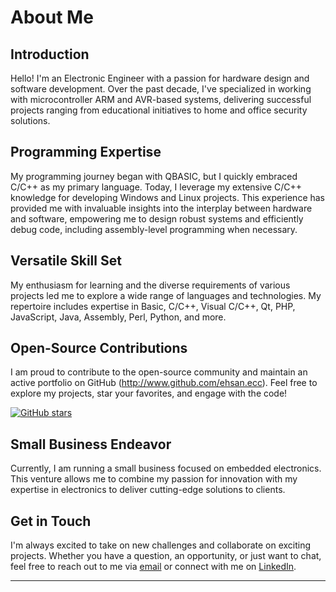 # About Me

## Introduction

Hello! I'm an Electronic Engineer with a passion for hardware design and software development. Over the past decade, I've specialized in working with microcontroller ARM and AVR-based systems, delivering successful projects ranging from educational initiatives to home and office security solutions.

## Programming Expertise

My programming journey began with QBASIC, but I quickly embraced C/C++ as my primary language. Today, I leverage my extensive C/C++ knowledge for developing Windows and Linux projects. This experience has provided me with invaluable insights into the interplay between hardware and software, empowering me to design robust systems and efficiently debug code, including assembly-level programming when necessary.

## Versatile Skill Set

My enthusiasm for learning and the diverse requirements of various projects led me to explore a wide range of languages and technologies. My repertoire includes expertise in Basic, C/C++, Visual C/C++, Qt, PHP, JavaScript, Java, Assembly, Perl, Python, and more.

## Open-Source Contributions

I am proud to contribute to the open-source community and maintain an active portfolio on GitHub (http://www.github.com/ehsan.ecc). Feel free to explore my projects, star your favorites, and engage with the code!

[![GitHub stars](https://img.shields.io/github/stars/ehsanecc?style=social)](https://github.com/ehsanecc)

## Small Business Endeavor

Currently, I am running a small business focused on embedded electronics. This venture allows me to combine my passion for innovation with my expertise in electronics to deliver cutting-edge solutions to clients.

## Get in Touch

I'm always excited to take on new challenges and collaborate on exciting projects. Whether you have a question, an opportunity, or just want to chat, feel free to reach out to me via [email](mailto:ehsan.ecc@gmail.com) or connect with me on [LinkedIn](https://www.linkedin.com/in/ehsan-varasteh-619136aa/).

---

<!-- Insert a 3D view of your commits here (if applicable) -->


<!--
**ehsanecc/ehsanecc** is a ✨ _special_ ✨ repository because its `README.md` (this file) appears on your GitHub profile.

Here are some ideas to get you started:

- 🔭 I’m currently working on ...
- 🌱 I’m currently learning ...
- 👯 I’m looking to collaborate on ...
- 🤔 I’m looking for help with ...
- 💬 Ask me about ...
- 📫 How to reach me: ...
- 😄 Pronouns: ...
- ⚡ Fun fact: ...
-->
